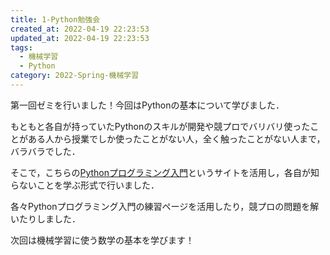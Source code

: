 ```yaml
---
title: 1-Python勉強会
created_at: 2022-04-19 22:23:53
updated_at: 2022-04-19 22:23:53
tags:
  - 機械学習
  - Python
category: 2022-Spring-機械学習
---
```


第一回ゼミを行いました！今回はPythonの基本について学びました．

<!-- more -->
もともと各自が持っていたPythonのスキルが開発や競プロでバリバリ使ったことがある人から授業でしか使ったことがない人，全く触ったことがない人まで，バラバラでした．


そこで，こちらの[Pythonプログラミング入門](https://utokyo-ipp.github.io/)というサイトを活用し，各自が知らないことを学ぶ形式で行いました．


各々Pythonプログラミング入門の練習ページを活用したり，競プロの問題を解いたりしました．


次回は機械学習に使う数学の基本を学びます！